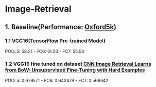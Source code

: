 # Image-Retrieval
## 1. Baseline(Performance: [Oxford5k](http://www.robots.ox.ac.uk/~vgg/data/oxbuildings/))
### 1.1 VGG16([TensorFlow Pre-trained Model](http://download.tensorflow.org/models/vgg_16_2016_08_28.tar.gz))
POOL5: 58.21 - FC6: 61.03 - FC7: 55.54
### 1.2 VGG16 fine tuned on dataset [CNN Image Retrieval Learns from BoW: Unsupervised Fine-Tuning with Hard Examples](http://cmp.felk.cvut.cz/~radenfil/projects/siamac.html)
POOL5: 0.679571 - FC6: 0.643479 - FC7: 0.569642
